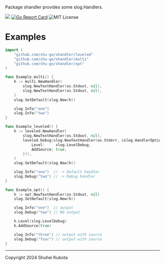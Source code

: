 Package shandler provides some slog.Handlers.

[![](https://godoc.org/github.com/shu-go/shandler?status.svg)](https://godoc.org/github.com/shu-go/shandler)
[![Go Report Card](https://goreportcard.com/badge/github.com/shu-go/shandler)](https://goreportcard.com/report/github.com/shu-go/shandler)
![MIT License](https://img.shields.io/badge/License-MIT-blue)

# Examples

```go
import (
	"github.com/shu-go/shandler/leveled"
	"github.com/shu-go/shandler/multi"
	"github.com/shu-go/shandler/opt"
)

func Example_multi() {
	h := multi.NewHandler(
		slog.NewTextHandler(os.Stdout, nil),
		slog.NewTextHandler(os.Stdout, nil),
	)
	slog.SetDefault(slog.New(h))

	slog.Info("one")
	slog.Info("two")
}

func Example_leveled() {
	h := leveled.NewHandler(
		slog.NewTextHandler(os.Stdout, nil),
		leveled.Debug(slog.NewTextHandler(os.Stderr, &slog.HandlerOptions{
			Level:     slog.LevelDebug,
			AddSource: true,
		})),
	)
	slog.SetDefault(slog.New(h))

	slog.Info("one")  // -> Default handler
	slog.Debug("two") // -> Debug handler
}

func Example_opt() {
	h := opt.NewTextHandler(os.Stdout, nil)
	slog.SetDefault(slog.New(h))

	slog.Info("one")  // output
	slog.Debug("two") // NO output

	h.Level(slog.LevelDebug)
	h.AddSource(true)

	slog.Info("three") // output with source
	slog.Debug("four") // output with source
}
```

----

Copyright 2024 Shuhei Kubota

<!--  vim: set et ft=markdown sts=4 sw=4 ts=4 tw=0 : -->
